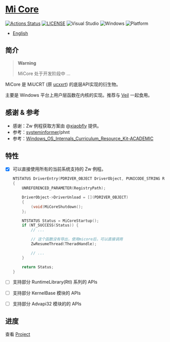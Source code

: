 # [Mi Core](https://github.com/MiroKaku/micore)

[![Actions Status](https://img.shields.io/github/actions/workflow/status/MiroKaku/micore/build.svg)](https://github.com/MiroKaku/micore/actions)
[![LICENSE](https://img.shields.io/badge/license-MIT-blue.svg)](https://github.com/MiroKaku/micore/blob/main/LICENSE)
![Visual Studio](https://img.shields.io/badge/Visual%20Studio-2022-purple.svg)
![Windows](https://img.shields.io/badge/Windows-7+-orange.svg)
![Platform](https://img.shields.io/badge/Windows-X86%7CX64%7CARM64-%23FFBCD9)

* [English](https://github.com/MiroKaku/micore/blob/main/README.md)

## 简介

> **Warning**
> 
> MiCore 处于开发阶段中 ...

MiCore 是 MiUCRT (原 [ucxxrt](https://github.com/MiroKaku/ucxxrt)) 的底层API实现的衍生物。

主要是 Windows 平台上用户层函数在内核的实现。推荐与 [Veil](https://github.com/MiroKaku/Veil) 一起食用。

## 感谢 & 参考
* 感谢：Zw 例程获取方案由 @[xiaobfly](https://github.com/xiaobfly) 提供。
* 参考：[systeminformer](https://github.com/winsiderss/systeminformer)/phnt
* 参考：[Windows_OS_Internals_Curriculum_Resource_Kit-ACADEMIC](https://github.com/MeeSong/Windows_OS_Internals_Curriculum_Resource_Kit-ACADEMIC)

## 特性

- [x] 可以直接使用所有的当前系统支持的 Zw 例程。
    ```C
    NTSTATUS DriverEntry(PDRIVER_OBJECT DriverObject, PUNICODE_STRING RegistryPath)
    {
        UNREFERENCED_PARAMETER(RegistryPath);

        DriverObject->DriverUnload = [](PDRIVER_OBJECT)
        {
            (void)MiCoreShutdown();
        };

        NTSTATUS Status = MiCoreStartup();
        if (NT_SUCCESS(Status)) {
            // ...

            // 这个函数没有导出，使用micore后，可以直接调用
            ZwResumeThread(TheradHandle);

            // ...
        }

        return Status;
    }
    ```

- [ ] 支持部分 RuntimeLibrary(Rtl) 系列的 APIs
- [ ] 支持部分 KernelBase 模块的 APIs
- [ ] 支持部分 Advapi32 模块的的 APIs

## 进度
查看 [Project](https://github.com/users/MiroKaku/projects/1/views/1)
